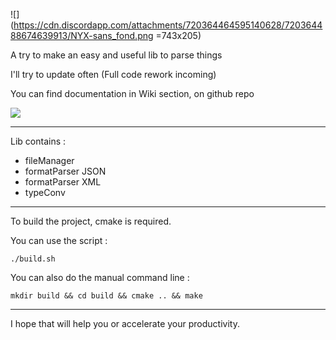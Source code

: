 
![](https://cdn.discordapp.com/attachments/720364464595140628/720364488674639913/NYX-sans_fond.png =743x205)

A try to make an easy and useful lib to parse things

I'll try to update often
(Full code rework incoming)

You can find documentation in Wiki section, on github repo

![](https://cdn.discordapp.com/attachments/644106345397747713/659607495203094579/ezgif-6-c03758c6900b.gif)


---

Lib contains :

- fileManager
- formatParser JSON
- formatParser XML
- typeConv

---

To build the project, cmake is required.

You can use the script :
```
./build.sh
```

You can also do the manual command line :
```
mkdir build && cd build && cmake .. && make
```

---

I hope that will help you or accelerate your productivity.
